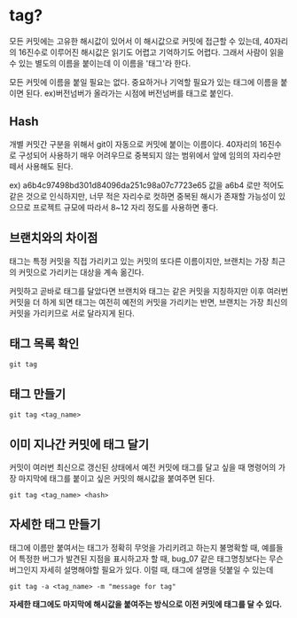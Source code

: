 tag?
===
모든 커밋에는 고유한 해시값이 있어서 이 해시값으로 커밋에 접근할 수 있는데, 40자리의 16진수로 이루어진 해시값은 읽기도 어렵고 기억하기도 어렵다. 그래서 사람이 읽을 수 있는 별도의 이름을 붙이는데 이 이름을 '태그'라 한다.

모든 커밋에 이름을 붙일 필요는 없다. 중요하거나 기억할 필요가 있는 태그에 이름을 붙이면 된다. ex)버전넘버가 올라가는 시점에 버전넘버를 태그로 붙인다.

Hash
---
개별 커밋간 구분을 위해서 git이 자동으로 커밋에 붙이는 이름이다. 40자리의 16진수로 구성되어 사용하기 매우 어려우므로 중복되지 않는 범위에서 앞에 임의의 자리수만 떼서 사용해도 된다.

ex) a6b4c97498bd301d84096da251c98a07c7723e65 값을
a6b4 로만 적어도 같은 것으로 인식하지만, 너무 적은 자리수로 컷하면 중복된 해시가 존재할 가능성이 있으므로 프로젝트 규모에 따라서 8~12 자리 정도를 사용하면 좋다.

브랜치와의 차이점
---
태그는 특정 커밋을 직접 가리키고 있는 커밋의 또다른 이름이지만, 브랜치는 가장 최근의 커밋으로 가리키는 대상을 계속 옮긴다.

커밋하고 곧바로 태그를 달았다면 브랜치와 태그는 같은 커밋을 지칭하지만 이후 여러번 커밋을 더 하게 되면 태그는 여전히 예전의 커밋을 가리키는 반면, 브랜치는 가장 최신의 커밋을 가리키므로 서로 달라지게 된다.

태그 목록 확인
---
    git tag

태그 만들기
---
    git tag <tag_name>

이미 지나간 커밋에 태그 달기
---
커밋이 여러번 최신으로 갱신된 상태에서 예전 커밋에 태그를 달고 싶을 때
명령어의 가장 마지막에 태그를 붙이고 싶은 커밋의 해시값을 붙여주면 된다.

    git tag <tag_name> <hash>

자세한 태그 만들기
---
태그에 이름만 붙여서는 태그가 정확히 무엇을 가리키려고 하는지 불명확할 때,
예를들어 특정한 버그가 발견된 지점을 표시하고자 할 때, bug_07 같은 태그명칭보다는
무슨 버그인지 자세히 설명해야할 필요가 있다. 이럴 때, 태그에 설명을 덧붙일 수 있는데

    git tag -a <tag_name> -m "message for tag"
**자세한 태그에도 마지막에 해시값을 붙여주는 방식으로 이전 커밋에 태그를 달 수 있다.**